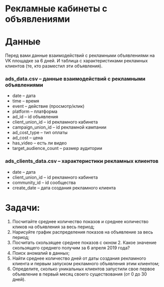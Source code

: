 # Рекламные кабинеты с объявлениями

# Данные
Перед вами данные взаимодействий с рекламными объявлениями на VK площадке за 6 дней. И таблица с характеристиками рекламных клиентов (те, кто разместил эти объявления).

### ads_data.csv – данные взаимодействий с рекламными объявлениями

- date – дата
- time – время
- event – действие (просмотр/клик)
- platform – платформа
- ad_id – id объявления
- client_union_id – id рекламного кабинета
- campaign_union_id – id рекламной кампании
- ad_cost_type – тип оплаты
- ad_cost – цена
- has_video – есть ли видео
- target_audience_count – размер аудитории

### ads_clients_data.csv – характеристики рекламных клиентов
- date – дата
- client_union_id – id рекламного кабинета
- community_id – id сообщества
- create_date – дата создания рекламного клиента

  
# Задачи:
1. Посчитайте среднее количество показов и среднее количество кликов на объявления за весь период;
2. Нарисуйте график распределения показов на объявление за весь период;
3. Посчитать скользящее среднее показов с окном 2. Какое значение скользящего среднего получим за 6 апреля 2019 года?
4. Поиск аномалий в данных;
5. Найти среднее количество дней от даты создания рекламного клиента и первым запуском рекламного объявления этим клиентом;
6. Определите, сколько уникальных клиентов запустили свое первое объявление в первый месяц своего существования (от 0 до 30 дней).
